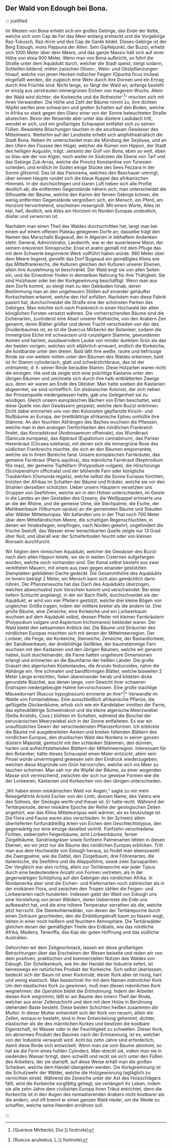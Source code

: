 ## Der Wald von Edough bei Bona.

::: justified

Im Westen von Bona erhebt sich ein großes Gebirge, das Ende der Kette, welche
sich vom Cap de Fer das Meer entlang erstreckt und die Vorgebirge Raz-Tukusch,
Raz-Arrin und des Cap de Garde bildet. Dieses Gebirge ist der Berg Edough, mons
Pappuna der Alten. Sein Gipfelpunkt, der Buzizi, erhebt sich 1000 Meter über dem
Meere, und das ganze Massiv hält sich auf einer Höhe von etwa 900 Meter. Wenn
man von Bona aufbricht, so führt die Straße unter dem Aquädukt durch, welcher
die Stadt speist, steigt sodann, Schleifen bildend, mitten zwischen Oliven-,
Wein- und Obstpflanzungen hinauf, welche von jenen Hecken indischer Feigen
(Opuntia ficus incliea) eingefaßt werden, die zugleich eine Wehr durch ihre
Dornen und ein Ertrag durch ihre Früchte sind. Nicht lange, so fängt der Wald
an; anfangs besteht er einzig aus zerstreuten immergrünen Eichen von magerem
Wuchs. Allein der Wald wird dichter; die Korkeiche und die Rotheiche^[^1400]^
mischen sich mit ihren Verwandten. Die Höhe und Zahl der Bäume nimmt zu, ihre
dichten Wipfel werfen jene schwarzen und grellen Schatten auf den Boden, welche
in Afrika so stark gegen den Glanz einer von der Sonne beleuchteten Straße
abstechen. Bevor der Reisende aber unter das düstere Laubdach tritt, wendet er
sich, und ein großartiges Schauspiel entfaltet sich zu seinen Füßen. Bewaldete
Böschungen tauchen in die azurblauen Gewässer des Mittelmeers. Weiterhin auf der
Landseite erhebt sich amphitheatralisch die Stadt Bona. Neben ihr unterscheidet
man die Mündung der Seybuse, und an den Ufern des Flusses den Hügel, welcher die
Ruinen von Hippon, der Stadt des heiligen Augustin, trägt. Jenseits der Golf von
Bona, eben so weit, eben so blau wie der von Algier, noch weiter im Südosten die
Ebene von Tarf und das Gebirge Zuk-Arras, welche die Provinz Konstantine von
Tunesien scheiden, und endlich im Süden einige Stücke des Sees Fezzara in der
Sonne glitzernd. Das ist das Panorama, welches den Beschauer umringt, über
seinem Haupte rundet sich die blaue Kuppel des afrikanischen Himmels. In der
durchsichtigen und klaren Luft heben sich alle Profile deutlich ab; die
entfernten Gegenstände nähern sich, man unterscheidet die Silhouette der Bäume,
welche den Kamm der fernen Gebirge krönen, die wenig entfernten Gegenstände
vergrößern sich, ein Mensch, ein Pferd, am Horizont hervortretend, erscheinen
riesengroß. Mit einem Worte, Alles ist klar, hell, deutlich, wie Alles am
Horizont im Norden Europas undeutlich, düster und verworren ist.

Nachdem man einen Theil des Waldes durchschritten hat, langt man bei einem auf
einem offenen Plateau gelegenen Dorfe an; dasselbe trägt den Namen des
Marschalls Bugeaud, der in Algerien in lebhaftem Andenken steht. General,
Administrator, Landwirth, war er der auserlesene Mann, der seinem erkorenen
Sinnspruche: Ense et aratro gemäß mit dem Pfluge das mit dem Schwerte begonnene
Werk vollführt haben würde. 980 Meter über dem Meere liegend, genießt das Dorf
Bugeaud ein gemäßigtes Klima wie das Mittelfrankreichs, die Kulturen gleichen
den Kulturen unserer Ebenen, allein ihre Ausdehnung ist beschränkt. Der Wald
engt sie von allen Seiten ein, und die Einwohner finden in demselben Nahrung für
ihre Thätigkeit. Sie sind Holzhauer oder bei der Korkgewinnung beschäftigt. Wenn
man aus dem Dorfe kommt, so steigt man zu den Gebäuden hinab, deren Bestimmung
man an den ungeheuern Stößen auf einander gehäufter Korkscheiben erkennt, welche
den Hof anfüllen. Nachdem man diese Fabrik passirt hat, durchschneidet die
Straße eine der schönsten Partien des Gebirges. Man möchte sich nach Frankreich
in einen Hochwald der alten königlichen Forsten versetzt wähnen. Die
vorherrschenden Bäume sind die Eichenarten, zuvörderst eine Abart unserer
Rotheiche, von den Arabern Zen genannt, deren Blätter größer und deren Tracht
verschieden von der des Druidenbaumes ist, es ist die Quercus Mirbeckii der
Botaniker, sodann die immergrüne Eiche mit schwarzem und runzeligem Stamme,
gewundenen Aesten und hartem, ausdauerndem Laube von minder dunklem Grün als das
der beiden vorigen, welches sich alljährlich erneuert, endlich die Korkeiche,
die kostbarste unter den dreien. Bald läßt ihre weiße, rauhe und tiefrissige
Rinde sie von weitem mitten unter den Bäumen des Waldes erkennen, bald ist ihr
Stamm cylinderisch, glatt und schwärzlichbraun, das ist der *entmannte,* d. h.
seiner Rinde beraubte Stamm. Diese Holzarten waren nicht die einzigen. Hie und
da zeigte sich eine prächtige Kastanie unter den übrigen Bäumen und zeichnete
sich durch ihre halb entblätterten Zweige aus, denn wir waren am Ende des
Oktober. Man hatte soeben die Kastanien abgeerntet, sie sind vortrefflich. Ein
elsässischer Kolonist, der sich neben der Prinzenquelle niedergelassen hatte,
gab uns Gelegenheit sie zu würdigen. Gleich unsern europäischen Bächen von Erlen
beschattet, wird diese Quelle von den Gewässern gespeist, welche dem Buzizi
entrinnen. Dicht dabei erinnerten uns von den Kolonisten gepflanzte Kirsch- und
Nußbäume an Europa, der breitblättrige afrikanische Epheu umhüllte ihre Stämme.
An den feuchten Abhängen des Baches wuchsen die Pflanzen, welche man in den
analogen Oertlichkeiten des nördlichen Frankreich findet, das Konradskraut
(Androsaemum offieinale), das Wundkraut (Sanicula europaea), das Alpkraut
(Eupatorium cannabinum), das Pariser Hexenkraut (Circaea lutetiana), mit denen
sich die immergrüne Rose des südlichen Frankreichs mischte, die sich an den
Bäumen emporrankte, welche sie in ihrem Bereiche fand. Unsere europäischen
Farnkräuter, das gemeine Farnkraut (Pteris aquilina), das männliche Farnkraut
(Nephrodium filix mas), der gemeine Tüpfelfarn (Polypodium vulgare), die
Hirschzunge (Scolopendrium officinale) und der blühende Farn oder königliche
Traubenfarn (Osmunda regalis), welche selbst die Sonne Europas fürchten,
trotzten der Afrikas im Schatten der Bäume und Kräuter, welche sie vor den
Strahlen derselben schützten. Ueber unsern Häuptern versetzten uns Gruppen von
Seeföhren, welche wir in den Höhen unterschieden, im Geiste in die Landes an den
Gestaden des Ozeans; die Weißpappel erinnerte uns an die der Rhöne, und die
gemeine Ulme, die Stechpalme, die Esche, der Mehlbeerbaum (Viburnum opulus) an
die gemeinsten Bäume und Stauden aller Wälder Mitteleuropas. Wir befanden uns in
der That noch 700 Meter über dem Mittelländischen Meere, die schattigen
Regenschluchten, in denen wir hinabstiegen, empfingen, nach Norden gekehrt,
ungehindert die frische Seeluft, das Wasser einer benachbarten Quelle zeigte nur
13 Grad über Null, und überall war der Schieferboden feucht oder von kleinen
Rinnseln durchfurcht.

Wir folgten dem römischen Aquädukt, welcher die Gewässer des Buzizi nach dem
alten Hippon leitete, wo sie in weiten Cisternen aufgefangen wurden, welche noch
vorhanden sind. Der Kanal selbst besteht aus zwei verkitteten Mauern, mit einem
aus zwei gegen einander gestützten Steinplatten gebildeten Dache gedeckt. Die
Gesammthöhe des Aquädukts im Innern beträgt 2 Meter, ein Mensch kann sich also
gemächlich darin rühren. Der Pflanzenwuchs hat das Dach des Aquädukts überzogen,
welches abwechselnd zum Vorschein kommt und verschwindet. Bei einer tiefern
Schlucht angelangt, in der ein Bach fließt, durchschneidet sie der Aquädukt, er
wird von vier Pfeilern gestützt, welche drei kleine Bögen von ungleicher Größe
tragen, indem der mittlere breiter als die andern ist. Drei große Bäume, eine
Zeneiche, eine Korkeiche und ein Lorbeerbaum wuchsen auf dem Aquädukt selbst,
dessen Pfeiler mit kleinen Farnkräutern (Polypodium vulgare und Asplenium
trichomanes) bekleidet waren. Der Wald bietet den seltsamsten Anblick dar. Die
Bäume und Sträucher des nördlichen Europas mischten sich mit denen der
Mittelmeerregion. Der Lorbeer, die Feige, die Korkeiche, Steineiche, Zeneiche,
der Bastardlorbeer, der Sandbeerbaum, der dreiblüthige Geißklee, der
baumstämmige Farn wuchsen mit den Kastanien und den übrigen Bäumen, welche wir
genannt haben, bunt durcheinander, die Farne hatten ungeheure Dimensionen
erlangt und erinnerten an die Baumfarne der heißen Länder. Die große Grasart des
algerischen Küstenlandes, die Arundo festucoides, nahm die Abhänge ein. Ihre
schmalen und bandförmigen Blätter, welche bisweilen 2 Meter Länge erreichten,
fielen übereinander herab und bildeten dicke gerundete Büschel, aus denen lange,
vom Gewicht ihrer schweren Endrispen niedergebeugte Halme hervorschossen. Eine
große stachlige Mäusedornart (Ruscus hypoglossum) erinnerte an ihre^[^1401]^
Verwandte im Walde von Fontainebleau. Eine ausschließlich afrikanische Pflanze,
die geflügelte Glockenblume, erhob sich wie ein Kandelaber inmitten der Farne,
das epheublättrige Schweinsbrot und die kleine algerische Meerzwiebel (Seilla
Aristidis, Coss.) blühten im Schatten, während die Büschel der peruvianischen
Meerzwiebel sich in der Sonne entfalteten. Es war ein unauflösliches Gewirr der
verschiedensten Pflanzenformen. Ich erblickte die Bäume mit ausgebreiteten
Aesten und breiten fallenden Blättern des nördlichen Europas, den druidischen
Wald des Nordens in seiner ganzen düstern Majestät, gemischt mit den schlanken
Stämmen, den dünnen, harten und aufrechtstehenden Blättern der Mittelmeerregion.
Interessant für den Botaniker, hätte dieses Schauspiel einen Maler entzückt,
allein sein Pinsel würde unvermögend gewesen sein den Eindruck wiederzugeben,
welchen diese Abgründe von Grün hervorrufen, welche sich ins Meer zu tauchen
scheinen. Man sah nur die Wipfel der Bäume, zu einer wogenden Masse sich
vermischend, zwischen der sich nur gewisse Formen wie die der Lorbeeren,
Kastanien und Korkeichen von den übrigen unterschieden.

„Wir haben einen miokänischen Wald vor Augen,“ sagte zu mir mein Reisegefährte
Arnold Escher von der Linth, dessen Name, des Vaters wie des Sohnes, der
Geologie werth und theuer ist. Er hatte recht. Während der Tertiärperiode, deren
miokäne Epoche der Reihe der geologischen Zeiten angehört, war das Klima
Mitteleuropas weit wärmer, als es heutzutage ist. Die Flora und Fauna waren also
verschieden. In der Schweiz allein überlieferten fünfunddreißig Arten von Eichen
den Geschlechtstypus, den gegenwärtig nur eine einzige daselbst vertritt.
Fünfzehn verschiedene Fichten, siebenzehn Feigenbäume, acht Lorbeerbäume, ferner
Zürgelbäume, Sandriedgräser sowie fünfzehn Palmenarten lebten in diesen Ebenen,
wo wir jetzt nur die Bäume des nördlichen Europas erblicken. Tritt man aus dem
Hochwalde von Edough heraus, so findet man ebensowohl die Zwergpalme, wie die
Dattel, den Zürgelbaum, drei Föhrenarten, die italienische, die Seeföhre und die
Aleppoföhre, sowie zwei Sarsaparillen. Der Vergleich war also richtig, allein
zur Tertiärepoche war jeder Typus durch eine bedeutendere Anzahl von Formen
vertreten, als in der gegenwärtigen Schöpfung auf den Gebirgen des nördlichen
Afrika. In Nordamerika aber sind die Eichen- und Kiefernarten noch zahlreicher
als in der miokänen Flora, und zwischen den Tropen zählen die Feigen- und
Lorbeerarten nach hunderten. Indessen giebt der Wald von Edough uns eine
Vorstellung von jenen Wäldern, deren Ueberreste die Erde uns aufbewahrt hat, und
die eine höhere Temperatur verrathen als die, welche jetzt herrscht. Die
Steinkohlenwälder, von denen der Tertiärepoche durch einen Zeitraum geschieden,
den die Einbildungskraft kaum zu fassen wagt, lebten in einer noch heißern und
feuchtern Atmosphäre. Die Tertiärwälder gleichen denen der gemäßigten Theile des
Erdballs, wie das nördliche Afrika, Madeira, Teneriffa, das Kap der guten
Hoffnung und das südliche Australien.

Gehorchen wir dem Zeitgeschmack, lassen wir diese großartigen Betrachtungen über
das Erscheinen der Wesen beiseite und reden wir von dem positiven, praktischen
und kommerziellen Nutzen des Waldes von Edough. Der Scheibenkork, wie ihn der
Handel der Industrie liefert, ist keineswegs ein natürliches Produkt der
Korkeiche. Sich selbst überlassen, bedeckt sich der Baum nit einer Korkrinde;
dieser Kork aber ist rissig, hart und wenig elastisch. Man bezeichnet ihn mit
dem Namen *männlicher Kork.* Um den elastischen Kork zu gewinnen, muß man diesen
männlichen Kork wegnehmen; die Operation bildet die *Entmannung.* Indem der
Arbeiter diesen Kork wegnimmt, läßt er am Baume den innern Theil der Rinde,
welcher aus einer Zellenschicht und dem mit dem Holze in Berührung stehenden
Baste besteht. Diese beiden Schichten heißen zusammen *die Mutter.* In dieser
Mutter entwickelt sich der Kork von neuem, allein die Zellen, woraus er besteht,
sind in ihrer Entwickelung gehemmt, dichter, elastischer als die des männlichen
Korkes und besitzen die kostbare Eigenschaft, im Wasser oder in der Feuchtigkeit
zu schwellen. Dieser Kork, ein abnormes Produkt des Baumes nach der Entmannung,
ist es, welcher von der Industrie verwandt wird. Acht bis zehn Jahre sind
erforderlich, damit diese Rinde sich entwickelt. Wenn man sie vom Baume abnimmt,
so hat sie die Form eines hohlen Cylinders. Man streckt sie, indem man sie in
siedendes Wasser bringt, dann schwillt und reckt sie sich unter den Füßen des
Arbeiters, der sie stampft, auf diese Weise erhält man die großen Scheiben,
welche dem Handel übergeben werden. Die Korkgewinnung ist die Schutzwehr der
Wälder, welche die Holzgewinnung tagtäglich zu vernichten strebt. Während die
Zeneiche unter der Axt des Holzschlägers fällt, wird die Korkeiche sorgfältig
gehegt; sie verlängert ihr Leben, indem sie alle zehn Jahre dem civilisirten
Europa ihren Tribut entrichtet, denn die Korkeiche ist in den Augen des
nomadisirenden Arabers nicht kostbarer als die andern, und oft brennt er einen
ganzen Wald nieder, um die Weide zu schaffen, welche seine Heerden ernähren
soll.

:::


[^1400]: [Quereus Mirbeckii, Dur.]{.footnote}

[^1401]: [Ruscus aculeatus, L.]{.footnote}


